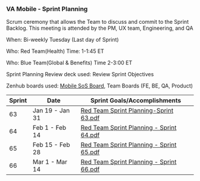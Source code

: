 ### VA Mobile - Sprint Planning

Scrum ceremony that allows the Team to discuss and commit to the Sprint Backlog. This meeting is attended by the PM, UX team, Engineering, and QA

When: Bi-weekly Tuesday (Last day of Sprint) 

Who: Red Team(Health)
Time: 1-1:45 ET

Who: Blue Team(Global & Benefits)
Time 2-3:00 ET

Sprint Planning Review deck used: Review Sprint Objectives

Zenhub boards used: [Mobile SoS Board](https://github.com/orgs/department-of-veterans-affairs/projects/823), Team Boards (FE, BE, QA, Product)


| Sprint | Date | Sprint Goals/Accomplishments | 
| --- | --- | --- |
| 63| Jan 19 - Jan 31  | [Red Team Sprint Planning-Sprint 63.pdf](https://github.com/department-of-veterans-affairs/va.gov-team/files/10571820/Red.Team.Sprint.Planning-Sprint.63.pdf)
| 64| Feb 1 - Feb 14 | [Red Team Sprint Planning - Sprint 64.pdf](https://github.com/department-of-veterans-affairs/va.gov-team/files/10571841/Red.Team.Sprint.Planning.-.Sprint.64.pdf)
| 65| Feb 15 - Feb 28| [Red Team Sprint Planning - Sprint 65.pdf](https://github.com/department-of-veterans-affairs/va.gov-team/files/10756481/Red.Team.Sprint.Planning.-.Sprint.65.pdf)
| 66| Mar 1 - Mar 14| [Red Team Sprint Planning - Sprint 66.pdf](https://github.com/department-of-veterans-affairs/va.gov-team/files/10957978/Red.Team.Sprint.Planning.-.Sprint.66.pdf)
